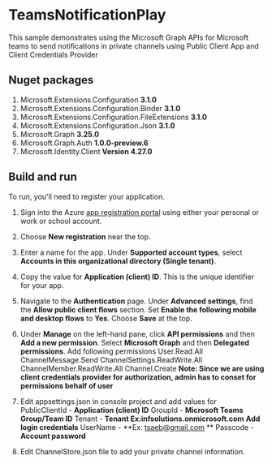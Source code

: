 # TeamsNotificationPlay
This sample demonstrates using the Microsoft Graph APIs for Microsoft teams to send notifications in private channels using Public Client App and Client Credentials Provider


## Nuget packages

1. Microsoft.Extensions.Configuration **3.1.0**
2. Microsoft.Extensions.Configuration.Binder **3.1.0**
3. Microsoft.Extensions.Configuration.FileExtensions **3.1.0**
4. Microsoft.Extensions.Configuration.Json  **3.1.0**
5. Microsoft.Graph **3.25.0**
6. Microsoft.Graph.Auth **1.0.0-preview.6**
7. Microsoft.Identity.Client **Version 4.27.0**

## Build and run

To run, you'll need to register your application.

1. Sign into the Azure [app registration portal](https://go.microsoft.com/fwlink/?linkid=2083908) using either your personal or work or school account.

2. Choose **New registration** near the top.

3. Enter a name for the app. Under **Supported account types**, select **Accounts in this organizational directory (Single tenant)**.

4. Copy the value for **Application (client) ID**. This is the unique identifier for your app.

5. Navigate to the **Authentication** page.
   Under **Advanced settings**, find the **Allow public client flows** section. 
   Set **Enable the following mobile and desktop flows**  to **Yes**.
   Choose **Save** at the top.
6. Under **Manage** on the left-hand pane, click **API permissions** and then **Add a new permission**. Select **Microsoft Graph** and then **Delegated permissions**.
   Add following permissions
   User.Read.All
   ChannelMessage.Send
   ChannelSettings.ReadWrite.All
   ChannelMember.ReadWrite.All
   Channel.Create
   **Note: Since we are using client credentials provider for authorization, admin has to conset for permissions behalf of user**   

7. Edit appsettings.json in console project and add values for  
   PublicClientId - **Application (client) ID** 
   GroupId - **Microsoft Teams Group/Team ID** 
   Tenant - **Tenant Ex:infsolutions.onmicrosoft.com** 
   **Add login credentials** 
   UserName - **Ex: tsaeb@gmail.com ** 
   Passcode - **Account password**     

8. Edit ChannelStore.json file to add your private channel information. 





